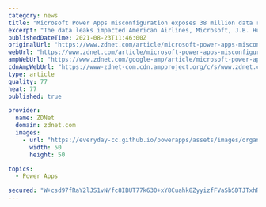 ```yaml
---
category: news
title: "Microsoft Power Apps misconfiguration exposes 38 million data records"
excerpt: "The data leaks impacted American Airlines, Microsoft, J.B. Hunt and governments of Indiana, Maryland and New York City, says Upguard."
publishedDateTime: 2021-08-23T11:46:00Z
originalUrl: "https://www.zdnet.com/article/microsoft-power-apps-misconfiguration-exposes-38-million-data-records/"
webUrl: "https://www.zdnet.com/article/microsoft-power-apps-misconfiguration-exposes-38-million-data-records/"
ampWebUrl: "https://www.zdnet.com/google-amp/article/microsoft-power-apps-misconfiguration-exposes-38-million-data-records/"
cdnAmpWebUrl: "https://www-zdnet-com.cdn.ampproject.org/c/s/www.zdnet.com/google-amp/article/microsoft-power-apps-misconfiguration-exposes-38-million-data-records/"
type: article
quality: 77
heat: 77
published: true

provider:
  name: ZDNet
  domain: zdnet.com
  images:
    - url: "https://everyday-cc.github.io/powerapps/assets/images/organizations/zdnet.com-50x50.jpg"
      width: 50
      height: 50

topics:
  - Power Apps

secured: "W+csd97fRaY2lJS1vN/fc8IBUT77k630+xY8Cuahk8ZyyizfFVaSbSDTJTxhRdlhlIhopfhCGI8jTwD2q/GxI2XCA3GQBr8dUh8W4F0MSHEzkTGHd+hI3B7b+w3T6UDiz86B9a5LqknRYFgQH6WWb4kcbnqxvcgd9ncUZUCezDhdMTYJwVVQxALIrlodOgb2v+z14Cwaf0ttbq9Arh5AVPCunaq+vAqViWNycVE+G7fAsbiBIm0Da4jU7tI3o++bgbx84oFK/+Eb8R+AQMTR1wJcvbiZhTUYXpy32IFDfZgSLEbIcBF2dB2Itv3kyUVhIRQpT7U4sKydPH/gvbh2RkyYbbSpA2XMuDugFHgNbDM=;yBjbZO1BFR22tNLx8DM9Ig=="
---
```


